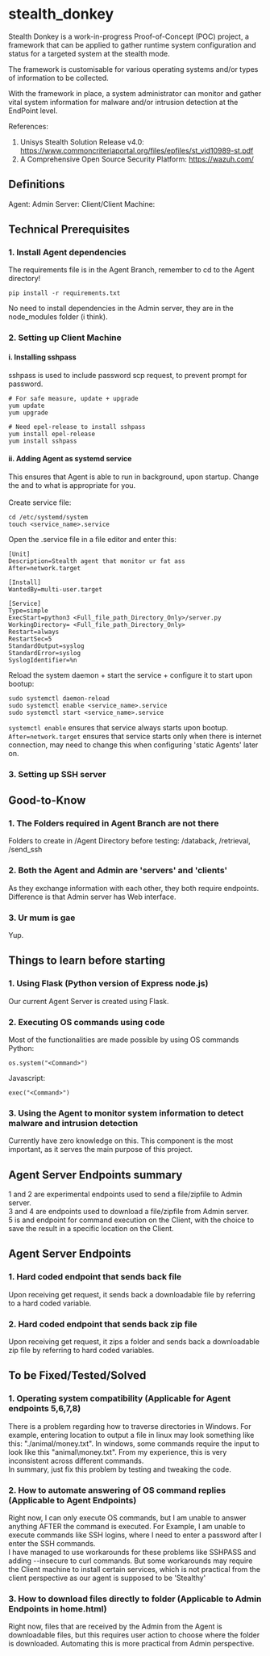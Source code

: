 # stealth_donkey
Stealth Donkey is a work-in-progress Proof-of-Concept (POC) project, a framework that can be applied to gather runtime system configuration and status for a targeted system at the stealth mode.

The framework is customisable for various operating systems and/or types of information to be collected.

With the framework in place, a system administrator can monitor and gather vital system information for malware and/or intrusion detection at the EndPoint level.

References:
1.	Unisys Stealth Solution Release v4.0: https://www.commoncriteriaportal.org/files/epfiles/st_vid10989-st.pdf
2.	A Comprehensive Open Source Security Platform: https://wazuh.com/

## Definitions
Agent:
Admin Server:
Client/Client Machine:

## Technical Prerequisites
### 1. Install Agent dependencies <br />
The requirements file is in the Agent Branch, remember to cd to the Agent directory!
```
pip install -r requirements.txt
```
No need to install dependencies in the Admin server, they are in the node_modules folder (i think).
### 2. Setting up Client Machine
#### i. Installing sshpass 
sshpass is used to include password scp request, to prevent prompt for password.
```
# For safe measure, update + upgrade
yum update
yum upgrade

# Need epel-release to install sshpass
yum install epel-release
yum install sshpass 
```
#### ii. Adding Agent as systemd service
This ensures that Agent is able to run in background, upon startup. Change the <names> and <filepaths> to what is appropriate for you. <br /> <br />
Create service file:
```
cd /etc/systemd/system
touch <service_name>.service
```
Open the .service file in a file editor and enter this:
```
[Unit]
Description=Stealth agent that monitor ur fat ass
After=network.target

[Install]
WantedBy=multi-user.target

[Service]
Type=simple
ExecStart=python3 <Full_file_path_Directory_Only>/server.py
WorkingDirectory= <Full_file_path_Directory_Only>
Restart=always
RestartSec=5
StandardOutput=syslog
StandardError=syslog
SyslogIdentifier=%n
```
Reload the system daemon + start the service + configure it to start upon bootup:
```
sudo systemctl daemon-reload
sudo systemctl enable <service_name>.service
sudo systemctl start <service_name>.service
```
`systemctl enable` ensures that service always starts upon bootup.<br />
`After=network.target` ensures that service starts only when there is internet connection, may need to change this when configuring 'static Agents' later on.


### 3. Setting up SSH server


## Good-to-Know 
### 1. The Folders required in Agent Branch are not there
Folders to create in /Agent Directory before testing: /databack, /retrieval, /send_ssh
### 2. Both the Agent and Admin are 'servers' and 'clients'
As they exchange information with each other, they both require endpoints. Difference is that Admin server has Web interface.
### 3. Ur mum is gae
Yup.

## Things to learn before starting
### 1. Using Flask (Python version of Express node.js)
Our current Agent Server is created using Flask.
### 2. Executing OS commands using code
Most of the functionalities are made possible by using OS commands <br />
Python:
```
os.system("<Command>")
```
Javascript:
```
exec("<Command>")
```
### 3. Using the Agent to monitor system information to detect malware and intrusion detection
Currently have zero knowledge on this. This component is the most important, as it serves the main purpose of this project.

## Agent Server Endpoints summary
1 and 2 are experimental endpoints used to send a file/zipfile to Admin server. <br />
3 and 4 are endpoints used to download a file/zipfile from Admin server. <br />
5 is and endpoint for command execution on the Client, with the choice to save the result in a specific location on the Client. <br />
  
## Agent Server Endpoints 
### 1. Hard coded endpoint that sends back file
Upon receiving get request, it sends back a downloadable file by referring to a hard coded variable.
### 2. Hard coded endpoint that sends back zip file
Upon receiving get request, it zips a folder and sends back a downloadable zip file by referring to hard coded variables.
  
## To be Fixed/Tested/Solved
### 1. Operating system compatibility (Applicable for Agent endpoints 5,6,7,8)
There is a problem regarding how to traverse directories in Windows. For example, entering location to output a file in linux may look something like this: "./animal/money.txt". In windows, some commands require the input to look like this "animal\money.txt". From my experience, this is very inconsistent across different commands. <br />
In summary, just fix this problem by testing and tweaking the code.
### 2. How to automate answering of OS command replies (Applicable to Agent Endpoints)
Right now, I can only execute OS commands, but I am unable to answer anything AFTER the command is executed. For Example, I am unable to execute commands like SSH logins, where I need to enter a password after I enter the SSH commands.<br />
I have managed to use workarounds for these problems like SSHPASS and adding --insecure to curl commands. But some workarounds may require the Client machine to install certain services, which is not practical from the client perspective as our agent is supposed to be 'Stealthy'
### 3. How to download files directly to folder (Applicable to Admin Endpoints in home.html)
Right now, files that are received by the Admin from the Agent is downloadable files, but this requires user action to choose where the folder is downloaded. Automating this is more practical from Admin perspective.



